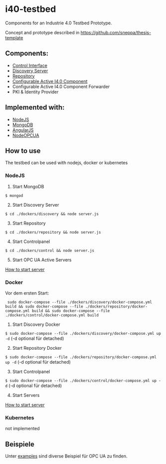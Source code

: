 # i40-testbed
Components for an Industrie 4.0 Testbed Prototype.

Concept and prototype described in https://github.com/sneppa/thesis-template

## Components:
- [Control Interface](https://github.com/sneppa/i40-testbed/tree/master/dockers/control)
- [Discovery Server](https://github.com/sneppa/i40-testbed/tree/master/dockers/discovery)
- [Repository](https://github.com/sneppa/i40-testbed/tree/master/dockers/repository)
- [Configurable Active I4.0 Component](https://github.com/sneppa/i40-testbed/tree/master/dockers/server)
- Configurable Active I4.0 Component Forwarder
- PKI & Identity Provider

## Implemented with:
- [NodeJS](https://github.com/nodejs)
- [MongoDB](https://github.com/mongodb)
- [AngularJS](https://github.com/angular)
- [NodeOPCUA](https://github.com/node-opcua)

## How to use

The testbed can be used with nodejs, docker or kubernetes

### NodeJS

1. Start MongoDB

``$ mongod``

2. Start Discovery Server

``$ cd ./dockers/discovery && node server.js``

3. Start Repository 

``$ cd ./dockers/repository && node server.js``

4. Start Controlpanel

``$ cd ./dockers/control && node server.js``

5. Start OPC UA Active Servers

[How to start server](https://github.com/sneppa/i40-testbed/tree/master/dockers/server)

### Docker

Vor dem ersten Start:

`` sudo docker-compose --file ./dockers/discovery/docker-compose.yml build && sudo docker-compose --file ./dockers/repository/docker-compose.yml build && sudo docker-compose --file ./dockers/control/docker-compose.yml build``

1. Start Discovery Docker

``$ sudo docker-compose --file ./dockers/discovery/docker-compose.yml up -d`` (-d optional für detached)

2. Start Repository Docker

``$ sudo docker-compose --file ./dockers/repository/docker-compose.yml up -d`` (-d optional für detached)

3. Start Controlpanel

``$ sudo docker-compose --file ./dockers/control/docker-compose.yml up -d`` (-d optional für detached)

4. Start Servers

[How to start server](https://github.com/sneppa/i40-testbed/tree/master/dockers/server)

### Kubernetes

not implemented

## Beispiele

Unter [examples](https://github.com/sneppa/i40-testbed/tree/master/examples) sind diverse Beispiel für OPC UA zu finden. 
